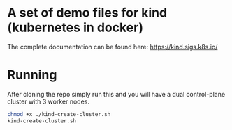 # A set of demo files for kind (kubernetes in docker)
The complete documentation can be found here:  https://kind.sigs.k8s.io/
# Running
After cloning the repo simply run this and you will have a dual control-plane cluster with 3 worker nodes.
```bash
chmod +x ./kind-create-cluster.sh
kind-create-cluster.sh
